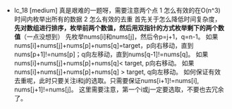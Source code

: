 * lc_18 [medium]
真是艰难的一题呀，需要注意两个点
1 怎么有效的在O(n^3)时间内枚举出所有的数据
2 怎么有效的去重
首先关于怎么降低时间复杂度，**先对数组进行排序，枚举前两个数值，然后用双指针的方式枚举剩下的两个数值**（一点没想到）
先枚举nums[i]和nums[j]，然后令p=j+1，q=n-1。
如果nums[i]+nums[j]+nums[p]+nums[q]=target，p向右移动，直到nums[p+1]!=nums[p]；q向左移动，直到nums[q-1]!=nums[q]。
如果nums[i]+nums[j]+nums[p]+nums[q]< target, p向右移动。
如果nums[i]+nums[j]+nums[p]+nums[q] > target, q向左移动。
如何保证有效去重呢，此时只要关注i和j的选取。只需要保证nums[i+1]!=nums[i], nums[j+1]!=nums[j]。
这里需要注意，第一个i或j一定要选取，不要也去冗余了。